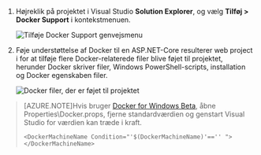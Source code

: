 1. Højreklik på projektet i Visual Studio **Solution Explorer**, og vælg **Tilføj > Docker Support** i kontekstmenuen.

    ![Tilføje Docker Support genvejsmenu](media/vs-azure-tools-docker-add-docker-support/docker-support-context-menu.png)

1. Føje understøttelse af Docker til en ASP.NET-Core resulterer web project i for at tilføje flere Docker-relaterede filer blive føjet til projektet, herunder Docker skriver filer, Windows PowerShell-scripts, installation og Docker egenskaben filer. 

    ![Docker filer, der er føjet til projektet](media/vs-azure-tools-docker-add-docker-support/docker-files-added.png)
    
> [AZURE.NOTE]Hvis bruger [Docker for Windows Beta](https://beta.docker.com), åbne Properties\Docker.props, fjerne standardværdien og genstart Visual Studio for værdien kan træde i kraft.
> 
> ```
> <DockerMachineName Condition="'$(DockerMachineName)'=='' "></DockerMachineName>
> ```
